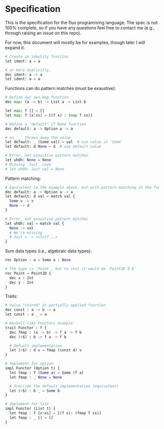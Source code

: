 # Specification

This is the specification for the fluo programming language. The spec is not 100% complete, so if you have any questions feel free to contact me (e.g., through raising an issue on this repo).

For now, this document will mostly be for examples, though later I will expand it.

```python
# Create an identity function
let ident: a = a

# or more explicitly,
dec ident: a -> a
let ident: a = a
```

Functions can do pattern matches (must be exaustive):

```python
# Define our own map function
dec map: (a -> b) -> List a -> List b

let map: f [] = []
let map: f [x:xs] = [(f x) : (map f xs)]

# Define a "default" if None function
dec default: a -> Option a -> a

# an `_` throws away the value
let default: _ (Some val) = val  # use value in `Some`
let default: d None = d  # use default value

# Error, not exaustive pattern matches
let uhOh: None = None
# Missing `Just` case
# let uhOh: Just val = None
```

Pattern matching:

```python
# Equivalent to the example above, but with pattern matching in the function body
dec default: a -> Option a -> a
let default: d val = match val {
  Some v -> v
  None -> d
}

# Error, not exaustive pattern matches
let uhOh: val = match val {
  None -> val
  # We're missing
  # Just v -> <stuff...>
}
```

Sum data types (i.e., algebraic data types):
```python
rec Option : a = Some a | None

# The type is `Point`, but to init it would be `Point2D 0 0`
rec Point = Point2D {
  dec x : Int
  dec y : Int
}
```

Traits:
```python
# Value "stored" in partially applied function
dec const : a -> b -> a
let const : a _ = a

# Haskell-like Functors example
trait Functor : f {
  dec fmap : (a -> b) -> f a -> f b
  dec (<$) : b -> f a -> f b

  # Defualt implementation
  let (<$) : d v = fmap (const d) v
}

# Implement for option
impl Functor (Option t) {
  let fmap : f (Some a) = Some (f a)
  let fmap : _ None = None

  # Override the default implementation (equivalent)
  let (<$) : b _ = Some b
}

# Implement for list
impl Functor (List t) {
  let fmap : f [x:xs] = [(f x): (fmap f xs)]
  let fmap : _ [] = []
}
```
